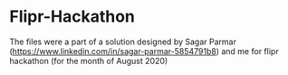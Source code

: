 # Flipr-Hackathon
The files were a part of a solution designed by Sagar Parmar (https://www.linkedin.com/in/sagar-parmar-5854791b8) and me for flipr hackathon (for the month of August 2020) 
